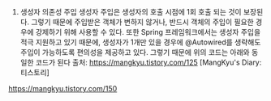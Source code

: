 
1. 생성자 의존성 주입
생성자 주입은 생성자의 호출 시점에 1회 호출 되는 것이 보장된다. 그렇기 때문에 주입받은 객체가 변하지 않거나, 반드시 객체의 주입이 필요한 경우에 강제하기 위해 사용할 수 있다. 또한 Spring 프레임워크에서는 생성자 주입을 적극 지원하고 있기 때문에, 생성자가 1개만 있을 경우에 @Autowired를 생략해도 주입이 가능하도록 편의성을 제공하고 있다. 그렇기 때문에 위의 코드는 아래와 동일한 코드가 된다
출처: https://mangkyu.tistory.com/125 [MangKyu's Diary:티스토리]

https://mangkyu.tistory.com/150
